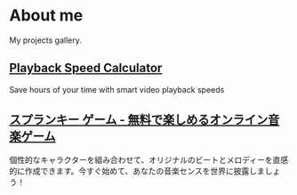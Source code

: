 # About me

My projects gallery.

## [Playback Speed Calculator](https://playbackspeedcalculator.online/)
Save hours of your time with smart video playback speeds
​
## [スプランキー ゲーム - 無料で楽しめるオンライン音楽ゲーム](https://sprunkigamebox.online)

個性的なキャラクターを組み合わせて、オリジナルのビートとメロディーを直感的に作成できます。今すぐ始めて、あなたの音楽センスを世界に披露しましょう！
